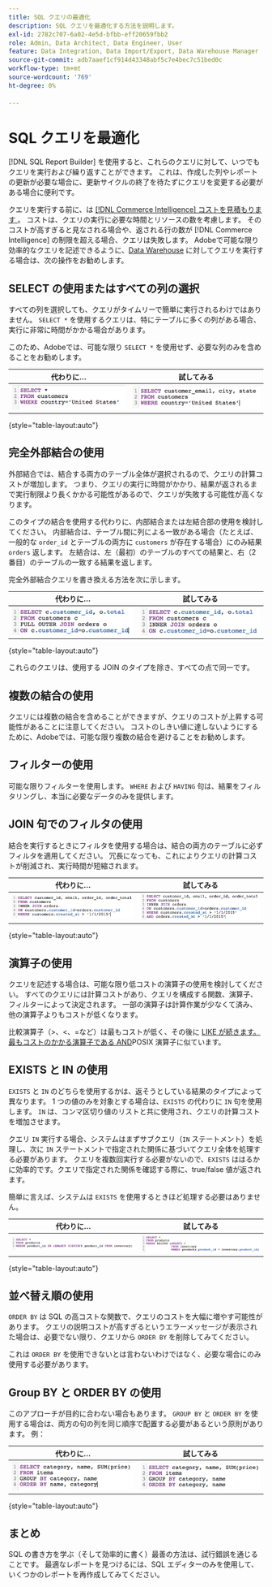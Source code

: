 ```yaml
---
title: SQL クエリの最適化
description: SQL クエリを最適化する方法を説明します。
exl-id: 2782c707-6a02-4e5d-bfbb-eff20659fbb2
role: Admin, Data Architect, Data Engineer, User
feature: Data Integration, Data Import/Export, Data Warehouse Manager
source-git-commit: adb7aaef1cf914d43348abf5c7e4bec7c51bed0c
workflow-type: tm+mt
source-wordcount: '769'
ht-degree: 0%

---
```


# SQL クエリを最適化

[!DNL SQL Report Builder] を使用すると、これらのクエリに対して、いつでもクエリを実行および繰り返すことができます。 これは、作成した列やレポートの更新が必要な場合に、更新サイクルの終了を待たずにクエリを変更する必要がある場合に便利です。

クエリを実行する前に、は [[!DNL Commerce Intelligence]  コストを見積もります ](https://experienceleague.adobe.com/docs/commerce-knowledge-base/kb/troubleshooting/miscellaneous/sql-queries-explain-cost-errors.html?lang=ja)。 コストは、クエリの実行に必要な時間とリソースの数を考慮します。 そのコストが高すぎると見なされる場合や、返される行の数が [!DNL Commerce Intelligence] の制限を超える場合、クエリは失敗します。 Adobeで可能な限り効率的なクエリを記述できるように、[Data Warehouse](../data-analyst/data-warehouse-mgr/tour-dwm.md) に対してクエリを実行する場合は、次の操作をお勧めします。

## SELECT の使用またはすべての列の選択

すべての列を選択しても、クエリがタイムリーで簡単に実行されるわけではありません。 `SELECT *` を使用するクエリは、特にテーブルに多くの列がある場合、実行に非常に時間がかかる場合があります。

このため、Adobeでは、可能な限り `SELECT *` を使用せず、必要な列のみを含めることをお勧めします。

| **代わりに…** | **試してみる** |
|-----|-----|
| ![](../../mbi/assets/Select_all_1.png) | ![](../../mbi/assets/Select_all_2.png) |

{style="table-layout:auto"}

## 完全外部結合の使用

外部結合では、結合する両方のテーブル全体が選択されるので、クエリの計算コストが増加します。 つまり、クエリの実行に時間がかかり、結果が返されるまで実行制限より長くかかる可能性があるので、クエリが失敗する可能性が高くなります。

このタイプの結合を使用する代わりに、内部結合または左結合部の使用を検討してください。 内部結合は、テーブル間に列による一致がある場合（たとえば、一般的な `order_id` とテーブルの両方に `customers` が存在する場合）にのみ結果 `orders` 返します。 左結合は、左（最初）のテーブルのすべての結果と、右（2 番目）のテーブルの一致する結果を返します。

完全外部結合クエリを書き換える方法を次に示します。

| **代わりに…** | **試してみる** |
|-----|-----|
| ![](../../mbi/assets/Full_Outer_Join_1.png) | ![](../../mbi/assets/Full_Outer_Join_2.png) |

{style="table-layout:auto"}

これらのクエリは、使用する JOIN のタイプを除き、すべての点で同一です。

## 複数の結合の使用

クエリには複数の結合を含めることができますが、クエリのコストが上昇する可能性があることに注意してください。 コストのしきい値に達しないようにするために、Adobeでは、可能な限り複数の結合を避けることをお勧めします。

## フィルターの使用

可能な限りフィルターを使用します。 `WHERE` および `HAVING` 句は、結果をフィルタリングし、本当に必要なデータのみを提供します。

## JOIN 句でのフィルタの使用

結合を実行するときにフィルタを使用する場合は、結合の両方のテーブルに必ずフィルタを適用してください。 冗長になっても、これによりクエリの計算コストが削減され、実行時間が短縮されます。

| **代わりに…** | **試してみる** |
|-----|-----|
| ![](../../mbi/assets/Join_filters_1.png) | ![](../../mbi/assets/Join_filters_2.png) |

{style="table-layout:auto"}

## 演算子の使用

クエリを記述する場合は、可能な限り低コストの演算子の使用を検討してください。 すべてのクエリには計算コストがあり、クエリを構成する関数、演算子、フィルターによって決定されます。 一部の演算子は計算作業が少なくて済み、他の演算子よりもコストが低くなります。

比較演算子（>、&lt;、=など）は最もコストが低く、その後に [LIKE が続きます。 最もコストのかかる演算子である AND](https://www.postgresql.org/docs/9.5/functions-matching.html)POSIX 演算子に似ています。

## EXISTS と IN の使用

`EXISTS` と `IN` のどちらを使用するかは、返そうとしている結果のタイプによって異なります。 1 つの値のみを対象とする場合は、`EXISTS` の代わりに `IN` 句を使用します。 `IN` は、コンマ区切り値のリストと共に使用され、クエリの計算コストを増加させます。

クエリ `IN` 実行する場合、システムはまずサブクエリ（`IN` ステートメント）を処理し、次に `IN` ステートメントで指定された関係に基づいてクエリ全体を処理する必要があります。 クエリを複数回実行する必要がないので、`EXISTS` ははるかに効率的です。クエリで指定された関係を確認する際に、true/false 値が返されます。

簡単に言えば、システムは `EXISTS` を使用するときほど処理する必要はありません。

| **代わりに…** | **試してみる** |
|-----|-----|
| ![](../../mbi/assets/Exists_1.png) | ![](../../mbi/assets/Exists_2.png) |

{style="table-layout:auto"}

## 並べ替え順の使用

`ORDER BY` は SQL の高コストな関数で、クエリのコストを大幅に増やす可能性があります。 クエリの説明コストが高すぎるというエラーメッセージが表示された場合は、必要でない限り、クエリから `ORDER BY` を削除してみてください。

これは `ORDER BY` を使用できないとは言わないわけではなく、必要な場合にのみ使用する必要があります。

## Group BY と ORDER BY の使用

このアプローチが目的に合わない場合もあります。 `GROUP BY` と `ORDER BY` を使用する場合は、両方の句の列を同じ順序で配置する必要があるという原則があります。 例：

| **代わりに…** | **試してみる** |
|-----|-----|
| ![](../../mbi/assets/Group_by_2.png) | ![](../../mbi/assets/Group_by_1.png) |

{style="table-layout:auto"}

## まとめ

SQL の書き方を学ぶ（そして効率的に書く）最善の方法は、試行錯誤を通じることです。 最適なレポートを見つけるには、SQL エディターのみを使用して、いくつかのレポートを再作成してみてください。
